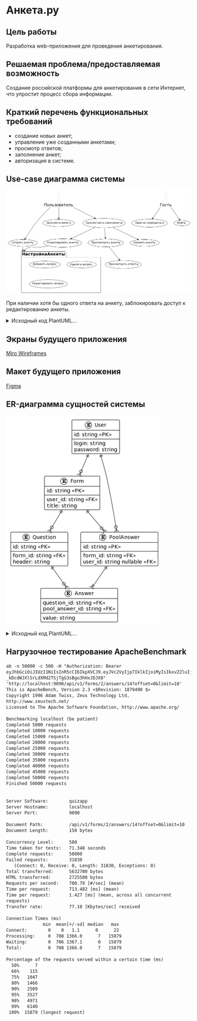 # Анкета.ру

## Цель работы

Разработка web-приложения для проведения анкетирования.

## Решаемая проблема/предоставляемая возможность

Создание российской платформы для анкетирования в сети Интернет, что упростит процесс сбора информации.

## Краткий перечень функциональных требований

- создание новых анкет;
- управление уже созданными анкетами;
- просмотр ответов;
- заполнение анкет;
- авторизация в системе.

## Use-case диаграмма системы

![image](docs/images/usecase.png)

При наличии хотя бы одного ответа на анкету, заблокировать доступ к редактированию анкеты.

<details>
<summary>Исходный код PlantUML...</summary>
@startuml usecase

!theme plain

"Гость" as Guest
"Пользователь" as User

Guest --> (Зарегистрироваться)
Guest --> (Войти)

User --> (Создать анкету)
User --> (Заполнить анкету)
User --> (Просмотреть свои анкеты)

(Просмотреть свои анкеты) --> (Просмотреть анкету)
(Просмотреть свои анкеты) --> (Редактировать анкету)
(Просмотреть свои анкеты) --> (Удалить анкету)

(Просмотреть анкету) --> (Просмотреть ответы)

package НастройкаАнкеты {
    usecase "Добавить вопрос"
    usecase "Удалить вопрос"
    usecase "Редактировать вопрос"
}

(Создать анкету) --> НастройкаАнкеты
(Редактировать анкету) --> НастройкаАнкеты

@enduml
</details> 

## Экраны будущего приложения

[Miro Wireframes](https://miro.com/app/board/uXjVPPDIYuM=/ "На уровне черновых эскизов")

## Макет будущего приложения

[Figma](https://www.figma.com/file/YIrbTn95bmkG7yJeRqVVdD "Полноценный макет")

## ER-диаграмма сущностей системы

![image](docs/images/entity.png)

<details>
<summary>Исходный код PlantUML...</summary>
@startuml entity

!theme plain

entity User {
    id: string <<PK>>
    ---
    login: string
    password: string
}

entity Form {
    id: string <<PK>>
    ---
    user_id: string <<FK>>
    title: string
}

entity Question {
    id: string <<PK>>
    ---
    form_id: string <<FK>>
    header: string
}

entity Answer {
    question_id: string <<FK>>
    pool_answer_id: string <<FK>>
    ---
    value: string
}

entity PoolAnswer {
    id: string <<PK>>
    ---
    form_id: string <<FK>>
    user_id: string nullable <<FK>>
}

User ||--o{ Form

User ||--o{ PoolAnswer

Form ||--o{ Question

Form ||--o{ PoolAnswer

PoolAnswer ||--|{ Answer

Question ||--o{ Answer

@enduml
</details>

## Нагрузочное тестирование ApacheBenchmark

```
ab -n 50000 -c 500 -H "Authorization: Bearer eyJhbGciOiJIUzI1NiIsInR5cCI6IkpXVCJ9.eyJVc2VyIjp7IklkIjoiMyIsIkxvZ2luIjoiZ2Vmb3JjZXJ0eCIsIlBhc3N3b3JkIjoiMzA1MFRpIn19.RVjnA-_kDcdWJXlSrLdXMd2TSjTgG3sBgu3hHxJDJX8" 'http://localhost:9090/api/v1/forms/2/answers/14?offset=0&limit=10'
This is ApacheBench, Version 2.3 <$Revision: 1879490 $>
Copyright 1996 Adam Twiss, Zeus Technology Ltd, http://www.zeustech.net/
Licensed to The Apache Software Foundation, http://www.apache.org/

Benchmarking localhost (be patient)
Completed 5000 requests
Completed 10000 requests
Completed 15000 requests
Completed 20000 requests
Completed 25000 requests
Completed 30000 requests
Completed 35000 requests
Completed 40000 requests
Completed 45000 requests
Completed 50000 requests
Finished 50000 requests


Server Software:        quizapp
Server Hostname:        localhost
Server Port:            9090

Document Path:          /api/v1/forms/2/answers/14?offset=0&limit=10
Document Length:        150 bytes

Concurrency Level:      500
Time taken for tests:   71.348 seconds
Complete requests:      50000
Failed requests:        31830
   (Connect: 0, Receive: 0, Length: 31830, Exceptions: 0)
Total transferred:      5632700 bytes
HTML transferred:       2725500 bytes
Requests per second:    700.79 [#/sec] (mean)
Time per request:       713.482 [ms] (mean)
Time per request:       1.427 [ms] (mean, across all concurrent requests)
Transfer rate:          77.10 [Kbytes/sec] received

Connection Times (ms)
              min  mean[+/-sd] median   max
Connect:        0    0   1.1      0      22
Processing:     0  708 1366.0      7   15879
Waiting:        0  706 1367.1      0   15879
Total:          0  708 1366.0      7   15879

Percentage of the requests served within a certain time (ms)
  50%      7
  66%    115
  75%   1047
  80%   1466
  90%   2509
  95%   3527
  98%   4971
  99%   6140
 100%  15879 (longest request)
```